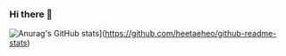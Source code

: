 ### Hi there 👋


![Anurag's GitHub stats](https://github-readme-stats.vercel.app/api?username=heetaeheo)](https://github.com/heetaeheo/github-readme-stats)

<!--
**heetaeheo/HEETAEHEO** is a ✨ _special_ ✨ repository because its `README.md` (this file) appears on your GitHub profile.

Here are some ideas to get you started:

- 🔭 I’m currently working on ...
- 🌱 I’m currently learning ...
- 👯 I’m looking to collaborate on ...
- 🤔 I’m looking for help with ...
- 💬 Ask me about ...
- 📫 How to reach me: ...
- 😄 Pronouns: ...
- ⚡ Fun fact: ...
-->
